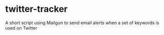 # twitter-tracker
A short script using Mailgun to send email alerts when a set of keywords is used on Twitter

